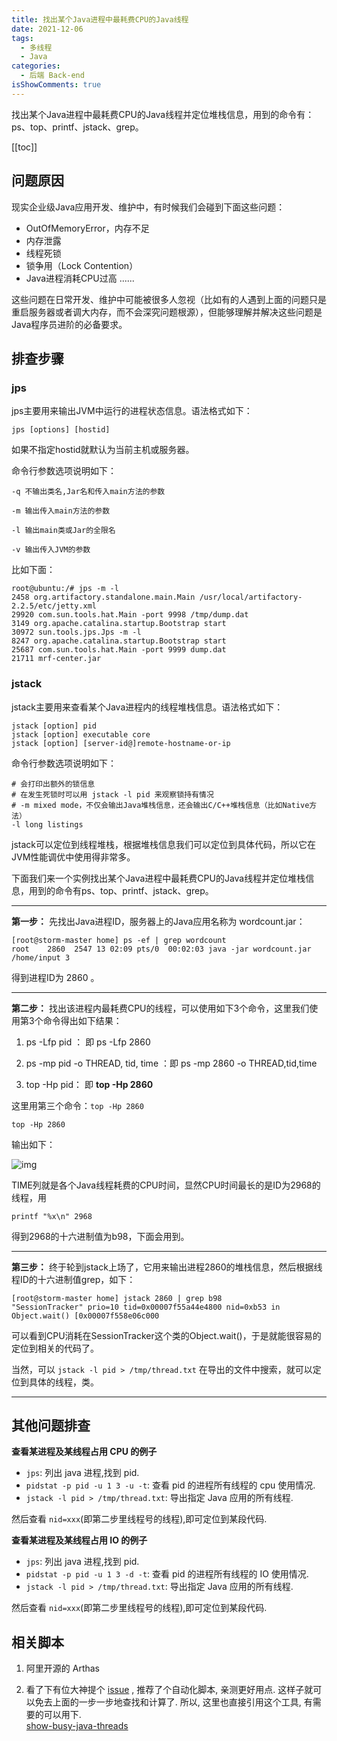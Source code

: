 ```yaml
---
title: 找出某个Java进程中最耗费CPU的Java线程
date: 2021-12-06
tags:
  - 多线程
  - Java
categories:
  - 后端 Back-end
isShowComments: true
---
```


<Boxx/>

找出某个Java进程中最耗费CPU的Java线程并定位堆栈信息，用到的命令有：ps、top、printf、jstack、grep。

<!-- more -->

[[toc]]

## 问题原因

现实企业级Java应用开发、维护中，有时候我们会碰到下面这些问题：

- OutOfMemoryError，内存不足
- 内存泄露
- 线程死锁
- 锁争用（Lock Contention）
- Java进程消耗CPU过高
  ......

这些问题在日常开发、维护中可能被很多人忽视（比如有的人遇到上面的问题只是重启服务器或者调大内存，而不会深究问题根源），但能够理解并解决这些问题是Java程序员进阶的必备要求。

##  排查步骤

### jps

jps主要用来输出JVM中运行的进程状态信息。语法格式如下：

```shell
jps [options] [hostid]
```

如果不指定hostid就默认为当前主机或服务器。

命令行参数选项说明如下：

```shell
-q 不输出类名,Jar名和传入main方法的参数

-m 输出传入main方法的参数

-l 输出main类或Jar的全限名

-v 输出传入JVM的参数
```

比如下面：

```shell
root@ubuntu:/# jps -m -l
2458 org.artifactory.standalone.main.Main /usr/local/artifactory-2.2.5/etc/jetty.xml
29920 com.sun.tools.hat.Main -port 9998 /tmp/dump.dat
3149 org.apache.catalina.startup.Bootstrap start
30972 sun.tools.jps.Jps -m -l
8247 org.apache.catalina.startup.Bootstrap start
25687 com.sun.tools.hat.Main -port 9999 dump.dat
21711 mrf-center.jar
```

### jstack

jstack主要用来查看某个Java进程内的线程堆栈信息。语法格式如下：

```shell
jstack [option] pid
jstack [option] executable core
jstack [option] [server-id@]remote-hostname-or-ip
```

命令行参数选项说明如下：

```shell
# 会打印出额外的锁信息
# 在发生死锁时可以用 jstack -l pid 来观察锁持有情况
# -m mixed mode，不仅会输出Java堆栈信息，还会输出C/C++堆栈信息（比如Native方法）
-l long listings
```

jstack可以定位到线程堆栈，根据堆栈信息我们可以定位到具体代码，所以它在JVM性能调优中使用得非常多。

下面我们来一个实例找出某个Java进程中最耗费CPU的Java线程并定位堆栈信息，用到的命令有ps、top、printf、jstack、grep。

---

**第一步：** 先找出Java进程ID，服务器上的Java应用名称为 wordcount.jar：

 ```shell
[root@storm-master home] ps -ef | grep wordcount
root    2860  2547 13 02:09 pts/0  00:02:03 java -jar wordcount.jar /home/input 3 
 ```

得到进程ID为 2860 。

---

**第二步：** 找出该进程内最耗费CPU的线程，可以使用如下3个命令，这里我们使用第3个命令得出如下结果：

1. ps -Lfp pid ： 即 ps -Lfp 2860

2. ps -mp pid -o THREAD, tid, time ：即 ps -mp 2860 -o THREAD,tid,time

3. top -Hp pid： 即 <strong>top -Hp 2860</strong>

这里用第三个命令：` top -Hp 2860 `

```shell
top -Hp 2860
```

输出如下：


![img](/img/backend/ThreadTopCpuList.png)

TIME列就是各个Java线程耗费的CPU时间，显然CPU时间最长的是ID为2968的线程，用

```shell
printf "%x\n" 2968
```

得到2968的十六进制值为b98，下面会用到。

---

**第三步：** 终于轮到jstack上场了，它用来输出进程2860的堆栈信息，然后根据线程ID的十六进制值grep，如下：

 ```shell
[root@storm-master home] jstack 2860 | grep b98 
"SessionTracker" prio=10 tid=0x00007f55a44e4800 nid=0xb53 in Object.wait() [0x00007f558e06c000 
 ```

可以看到CPU消耗在SessionTracker这个类的Object.wait()，于是就能很容易的定位到相关的代码了。

当然，可以 `jstack -l pid > /tmp/thread.txt` 在导出的文件中搜索，就可以定位到具体的线程，类。

---

## 其他问题排查

**查看某进程及某线程占用 CPU 的例子**

- `jps`: 列出 java 进程,找到 pid.
- `pidstat -p pid -u 1 3 -u -t`: 查看 pid 的进程所有线程的 cpu 使用情况.
- `jstack -l pid > /tmp/thread.txt`: 导出指定 Java 应用的所有线程.

然后查看 `nid=xxx`(即第二步里线程号的线程),即可定位到某段代码.

**查看某进程及某线程占用 IO 的例子**

- `jps`: 列出 java 进程,找到 pid.
- `pidstat -p pid -u 1 3 -d -t`: 查看 pid 的进程所有线程的 IO 使用情况.
- `jstack -l pid > /tmp/thread.txt`: 导出指定 Java 应用的所有线程.

然后查看 `nid=xxx`(即第二步里线程号的线程),即可定位到某段代码.

## 相关脚本

1. 阿里开源的 Arthas

2. 看了下有位大神提个 [issue](https://github.com/emacsist/emacsist.github.io/issues/2) , 推荐了个自动化脚本, 亲测更好用点. 这样子就可以免去上面的一步一步地查找和计算了.
   所以, 这里也直接引用这个工具, 有需要的可以用下.<br/>
   [show-busy-java-threads](https://github.com/oldratlee/useful-scripts/blob/master/docs/java.md#beer-show-busy-java-threads)
